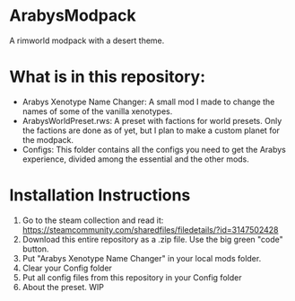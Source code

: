 # ArabysModpack
A rimworld modpack with a desert theme.

# What is in this repository:
- Arabys Xenotype Name Changer: A small mod I made to change the names of some of the vanilla xenotypes.
- ArabysWorldPreset.rws: A preset with factions for world presets. Only the factions are done as of yet, but I plan to make a custom planet for the modpack.
- Configs: This folder contains all the configs you need to get the Arabys experience, divided among the essential and the other mods.

# Installation Instructions

1. Go to the steam collection and read it: https://steamcommunity.com/sharedfiles/filedetails/?id=3147502428
2. Download this entire repository as a .zip file. Use the big green "code" button.
3. Put "Arabys Xenotype Name Changer" in your local mods folder.
4. Clear your Config folder
5. Put all config files from this repository in your Config folder
6. About the preset. WIP

